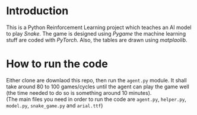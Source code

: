 # Introduction
 This is a Python Reinforcement Learning project which teaches an AI model to play *Snake*. The game is designed using *Pygame* the machine learning stuff are coded with *PyTorch*. Also, the tables are drawn using *matplaolib*.
 # How to run the code
 Either clone are downlaod this repo, then run the `agent.py` module. It shall take around 80 to 100 games/cycles until the agent can play the game well (the time needed to do so is something around 10 minutes).<br>
 (The main files you need in order to run the code are `agent.py`, `helper.py`, `model.py`, `snake_game.py` and `arial.ttf`)
